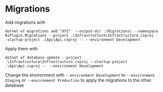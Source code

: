 # Migrations
Add migrations with 
```
dotnet ef migrations add "XYZ"  --output-dir .\Migrations\ --namespace AiPlugin.Migrations --project .\Infrastructure\Infrastructure.csproj --startup-project .\Api\Api.csproj -- --environment Development
```

Apply them with 

```
dotnet ef database update --project .\Infrastructure\Infrastructure.csproj --startup-project .\Api\Api.csproj -- --environment Development 
```

Change the environment with `--environment Development` to `--environment Staging` or `--environment Production` to apply the migrations to the other database